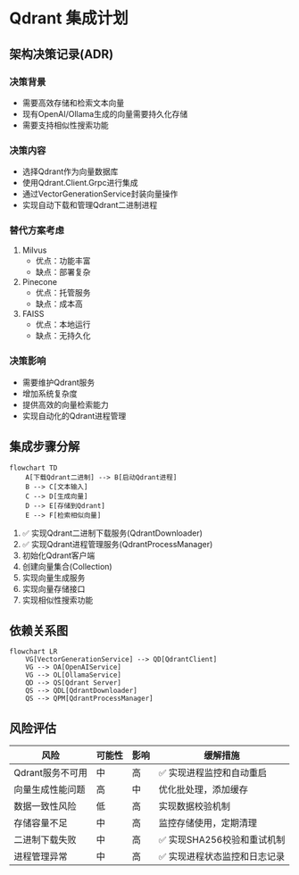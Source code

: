 # Qdrant 集成计划

## 架构决策记录(ADR)

### 决策背景
- 需要高效存储和检索文本向量
- 现有OpenAI/Ollama生成的向量需要持久化存储
- 需要支持相似性搜索功能

### 决策内容
- 选择Qdrant作为向量数据库
- 使用Qdrant.Client.Grpc进行集成
- 通过VectorGenerationService封装向量操作
- 实现自动下载和管理Qdrant二进制进程

### 替代方案考虑
1. Milvus
   - 优点：功能丰富
   - 缺点：部署复杂
2. Pinecone
   - 优点：托管服务
   - 缺点：成本高
3. FAISS
   - 优点：本地运行
   - 缺点：无持久化

### 决策影响
- 需要维护Qdrant服务
- 增加系统复杂度
- 提供高效的向量检索能力
- 实现自动化的Qdrant进程管理

## 集成步骤分解

```mermaid
flowchart TD
    A[下载Qdrant二进制] --> B[启动Qdrant进程]
    B --> C[文本输入]
    C --> D[生成向量]
    D --> E[存储到Qdrant]
    E --> F[检索相似向量]
```

1. ✅ 实现Qdrant二进制下载服务(QdrantDownloader)
2. ✅ 实现Qdrant进程管理服务(QdrantProcessManager)
3. 初始化Qdrant客户端
4. 创建向量集合(Collection)
5. 实现向量生成服务
6. 实现向量存储接口
7. 实现相似性搜索功能

## 依赖关系图

```mermaid
flowchart LR
    VG[VectorGenerationService] --> QD[QdrantClient]
    VG --> OA[OpenAIService]
    VG --> OL[OllamaService]
    QD --> QS[Qdrant Server]
    QS --> QDL[QdrantDownloader]
    QS --> QPM[QdrantProcessManager]
```

## 风险评估

| 风险 | 可能性 | 影响 | 缓解措施 |
|------|--------|------|----------|
| Qdrant服务不可用 | 中 | 高 | ✅ 实现进程监控和自动重启 |
| 向量生成性能问题 | 高 | 中 | 优化批处理，添加缓存 |
| 数据一致性风险 | 低 | 高 | 实现数据校验机制 |
| 存储容量不足 | 中 | 高 | 监控存储使用，定期清理 |
| 二进制下载失败 | 中 | 高 | ✅ 实现SHA256校验和重试机制 |
| 进程管理异常 | 中 | 高 | ✅ 实现进程状态监控和日志记录 |